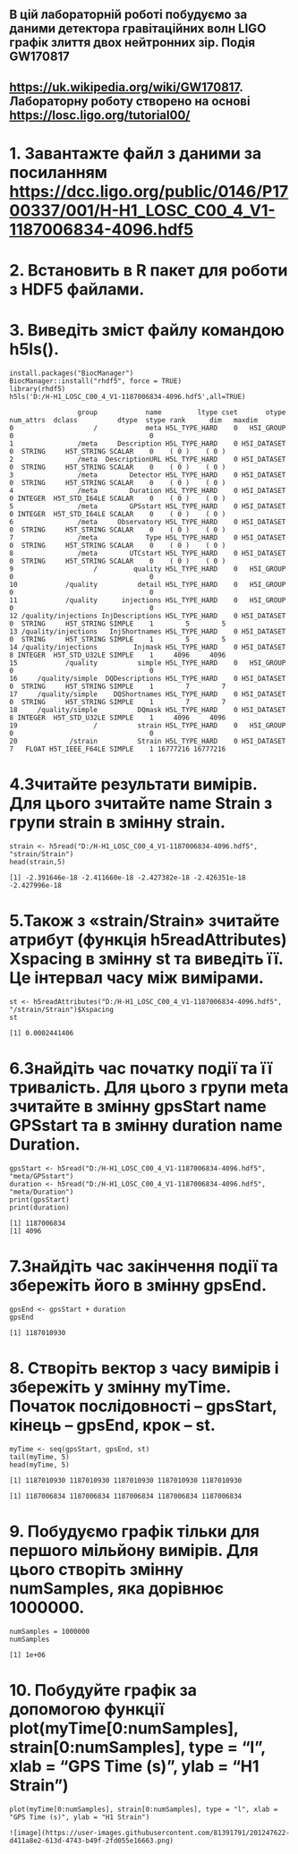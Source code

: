 ## В цій лабораторній роботі побудуємо за даними детектора гравітаційних волн LIGO графік злиття двох нейтронних зір. Подія GW170817 
## https://uk.wikipedia.org/wiki/GW170817. Лабораторну роботу створено на основі https://losc.ligo.org/tutorial00/
# 1. Завантажте файл з даними за посиланням https://dcc.ligo.org/public/0146/P1700337/001/H-H1_LOSC_C00_4_V1-1187006834-4096.hdf5 
# 2. Встановить в R пакет для роботи з HDF5 файлами.
# 3. Виведіть зміст файлу командою h5ls().

```{r}
install.packages("BiocManager")
BiocManager::install("rhdf5", force = TRUE)
library(rhdf5)
h5ls('D:/H-H1_LOSC_C00_4_V1-1187006834-4096.hdf5',all=TRUE)

                 group            name         ltype cset       otype num_attrs  dclass          dtype  stype rank      dim   maxdim
0                    /            meta H5L_TYPE_HARD    0   H5I_GROUP         0                                  0                  
1                /meta     Description H5L_TYPE_HARD    0 H5I_DATASET         0  STRING     H5T_STRING SCALAR    0    ( 0 )    ( 0 )
2                /meta  DescriptionURL H5L_TYPE_HARD    0 H5I_DATASET         0  STRING     H5T_STRING SCALAR    0    ( 0 )    ( 0 )
3                /meta        Detector H5L_TYPE_HARD    0 H5I_DATASET         0  STRING     H5T_STRING SCALAR    0    ( 0 )    ( 0 )
4                /meta        Duration H5L_TYPE_HARD    0 H5I_DATASET         0 INTEGER  H5T_STD_I64LE SCALAR    0    ( 0 )    ( 0 )
5                /meta        GPSstart H5L_TYPE_HARD    0 H5I_DATASET         0 INTEGER  H5T_STD_I64LE SCALAR    0    ( 0 )    ( 0 )
6                /meta     Observatory H5L_TYPE_HARD    0 H5I_DATASET         0  STRING     H5T_STRING SCALAR    0    ( 0 )    ( 0 )
7                /meta            Type H5L_TYPE_HARD    0 H5I_DATASET         0  STRING     H5T_STRING SCALAR    0    ( 0 )    ( 0 )
8                /meta        UTCstart H5L_TYPE_HARD    0 H5I_DATASET         0  STRING     H5T_STRING SCALAR    0    ( 0 )    ( 0 )
9                    /         quality H5L_TYPE_HARD    0   H5I_GROUP         0                                  0                  
10            /quality          detail H5L_TYPE_HARD    0   H5I_GROUP         0                                  0                  
11            /quality      injections H5L_TYPE_HARD    0   H5I_GROUP         0                                  0                  
12 /quality/injections InjDescriptions H5L_TYPE_HARD    0 H5I_DATASET         0  STRING     H5T_STRING SIMPLE    1        5        5
13 /quality/injections   InjShortnames H5L_TYPE_HARD    0 H5I_DATASET         0  STRING     H5T_STRING SIMPLE    1        5        5
14 /quality/injections         Injmask H5L_TYPE_HARD    0 H5I_DATASET         8 INTEGER  H5T_STD_U32LE SIMPLE    1     4096     4096
15            /quality          simple H5L_TYPE_HARD    0   H5I_GROUP         0                                  0                  
16     /quality/simple  DQDescriptions H5L_TYPE_HARD    0 H5I_DATASET         0  STRING     H5T_STRING SIMPLE    1        7        7
17     /quality/simple    DQShortnames H5L_TYPE_HARD    0 H5I_DATASET         0  STRING     H5T_STRING SIMPLE    1        7        7
18     /quality/simple          DQmask H5L_TYPE_HARD    0 H5I_DATASET         8 INTEGER  H5T_STD_U32LE SIMPLE    1     4096     4096
19                   /          strain H5L_TYPE_HARD    0   H5I_GROUP         0                                  0                  
20             /strain          Strain H5L_TYPE_HARD    0 H5I_DATASET         7   FLOAT H5T_IEEE_F64LE SIMPLE    1 16777216 16777216
```
# 4.Зчитайте результати вимірів. Для цього зчитайте name Strain з групи strain в змінну strain.
```{r}
strain <- h5read("D:/H-H1_LOSC_C00_4_V1-1187006834-4096.hdf5", "strain/Strain")
head(strain,5)

[1] -2.391646e-18 -2.411660e-18 -2.427382e-18 -2.426351e-18 -2.427996e-18
```
# 5.Також з «strain/Strain» зчитайте атрибут (функція h5readAttributes) Xspacing в змінну st та виведіть її. Це інтервал часу між вимірами.
```{r}
st <- h5readAttributes("D:/H-H1_LOSC_C00_4_V1-1187006834-4096.hdf5", "/strain/Strain")$Xspacing
st

[1] 0.0002441406
```
# 6.Знайдіть час початку події та її тривалість. Для цього з групи meta зчитайте в змінну gpsStart name GPSstart та в змінну duration name Duration.
```{r}
gpsStart <- h5read("D:/H-H1_LOSC_C00_4_V1-1187006834-4096.hdf5", "meta/GPSstart")
duration <- h5read("D:/H-H1_LOSC_C00_4_V1-1187006834-4096.hdf5", "meta/Duration")
print(gpsStart)
print(duration)

[1] 1187006834
[1] 4096
```
# 7.Знайдіть час закінчення події та збережіть його в змінну gpsEnd.
```{r}
gpsEnd <- gpsStart + duration
gpsEnd

[1] 1187010930
```
# 8. Створіть вектор з часу вимірів і збережіть у змінну myTime. Початок послідовності – gpsStart, кінець – gpsEnd, крок – st.
```{r}
myTime <- seq(gpsStart, gpsEnd, st)
tail(myTime, 5)
head(myTime, 5)

[1] 1187010930 1187010930 1187010930 1187010930 1187010930

[1] 1187006834 1187006834 1187006834 1187006834 1187006834
```
# 9. Побудуємо графік тільки для першого мільйону вимірів. Для цього створіть змінну numSamples, яка дорівнює 1000000.
```{r}
numSamples = 1000000
numSamples

[1] 1e+06
```
# 10. Побудуйте графік за допомогою функції plot(myTime[0:numSamples], strain[0:numSamples], type = “l”, xlab = “GPS Time (s)”, ylab = “H1 Strain”)
```{r}
plot(myTime[0:numSamples], strain[0:numSamples], type = "l", xlab = "GPS Time (s)", ylab = "H1 Strain")

![image](https://user-images.githubusercontent.com/81391791/201247622-d411a8e2-613d-4743-b49f-2fd055e16663.png)

```
